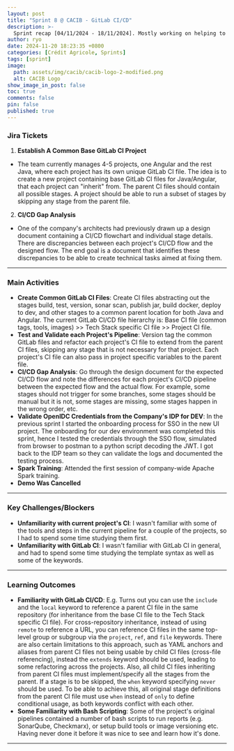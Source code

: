 ```yaml
---
layout: post
title: "Sprint 8 @ CACIB - GitLab CI/CD"
description: >-
  Sprint recap [04/11/2024 - 18/11/2024]. Mostly working on helping to refine the team's GitLab CI/CD pipelines.
author: ryo
date: 2024-11-20 18:23:35 +0800
categories: [Crédit Agricole, Sprints]
tags: [sprint]
image:
  path: assets/img/cacib/cacib-logo-2-modified.png
  alt: CACIB Logo
show_image_in_post: false
toc: true
comments: false
pin: false
published: true
---
```


### Jira Tickets

1. **Establish A Common Base GitLab CI Project**
  - The team currently manages 4-5 projects, one Angular and the rest Java, where each project has its own unique GitLab CI file. The idea is to create a new project containing base GitLab CI files for Java/Angular, that each project can "inherit" from. The parent CI files should contain all possible stages. A project should be able to run a subset of stages by skipping any stage from the parent file.

2. **CI/CD Gap Analysis**
  - One of the company's architects had previously drawn up a design document containing a CI/CD flowchart and individual stage details. There are discrepancies between each project's CI/CD flow and the designed flow. The end goal is a document that identifies these discrepancies to be able to create technical tasks aimed at fixing them.   

---

### Main Activities

- **Create Common GitLab CI Files**: Create CI files abstracting out the stages build, test, version, sonar scan, publish jar, build docker, deploy to dev, and other stages to a common parent location for both Java and Angular. The current GitLab CI/CD file hierarchy is: Base CI file (common tags, tools, images) >> Tech Stack specific CI file >> Project CI file.
- **Test and Validate each Project's Pipeline**: Version tag the common GitLab files and refactor each project's CI file to extend from the parent CI files, skipping any stage that is not necessary for that project. Each project's CI file can also pass in project specific variables to the parent file.
- **CI/CD Gap Analysis**: Go through the design document for the expected CI/CD flow and note the differences for each project's CI/CD pipeline between the expected flow and the actual flow. For example, some stages should not trigger for some branches, some stages should be manual but it is not, some stages are missing, some stages happen in the wrong order, etc.
- **Validate OpenIDC Credentials from the Company's IDP for DEV**: In the previous sprint I started the onboarding process for SSO in the new UI project. The onboarding for our dev environment was completed this sprint, hence I tested the credentials through the SSO flow, simulated from browser to postman to a python script decoding the JWT. I got back to the IDP team so they can validate the logs and documented the testing process.
- **Spark Training**: Attended the first session of company-wide Apache Spark training.
- **Demo Was Cancelled**

---

### Key Challenges/Blockers

- **Unfamiliarity with current project's CI**: I wasn't familiar with some of the tools and steps in the current pipeline for a couple of the projects, so I had to spend some time studying them first.
- **Unfamiliarity with GitLab CI**: I wasn't familiar with GitLab CI in general, and had to spend some time studying the template syntax as well as some of the keywords.

---

### Learning Outcomes

- **Familiarity with GitLab CI/CD**: E.g. Turns out you can use the `include` and the `local` keyword to reference a parent CI file in the same repository (for inheritance from the base CI file to the Tech Stack specific CI file). For cross-repository inheritance, instead of using `remote` to reference a URL, you can reference CI files in the same top-level group or subgroup via the `project`, `ref`, and `file` keywords. There are also certain limitations to this approach, such as YAML anchors and aliases from parent CI files not being usable by child CI files (cross-file referencing), instead the `extends` keyword should be used, leading to some refactoring across the projects. Also, all child CI files inheriting from parent CI files must implement/specify all the stages from the parent. If a stage is to be skipped, the `when` keyword specifying `never` should be used. To be able to achieve this, all original stage definitions from the parent CI file must use `when` instead of `only` to define conditional usage, as both keywords conflict with each other.
- **Some Familiarity with Bash Scripting**: Some of the project's original pipelines contained a number of bash scripts to run reports (e.g. SonarQube, Checkmarx), or setup build tools or image versioning etc. Having never done it before it was nice to see and learn how it's done.

---

